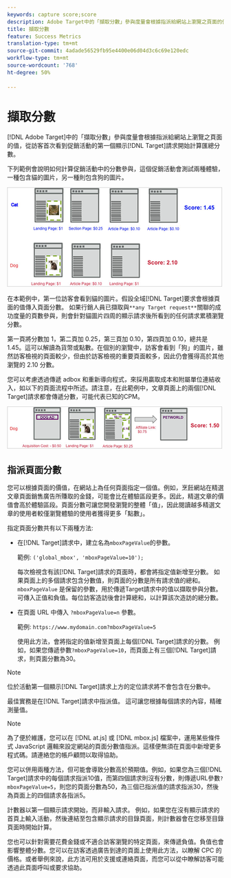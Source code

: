 ```yaml
---
keywords: capture score;score
description: Adobe Target中的「擷取分數」參與度量會根據指派給網站上瀏覽之頁面的值，從訪客首次看到促銷活動的第一個顯示「目標請求」開始計算匯總分數。
title: 擷取分數
feature: Success Metrics
translation-type: tm+mt
source-git-commit: 4adade56529fb95e4400e06d04d3c6c69e120edc
workflow-type: tm+mt
source-wordcount: '768'
ht-degree: 50%

---
```



# 擷取分數

[!DNL Adobe Target]中的「擷取分數」參與度量會根據指派給網站上瀏覽之頁面的值，從訪客首次看到促銷活動的第一個顯示[!DNL Target]請求開始計算匯總分數。

下列範例會說明如何計算促銷活動中的分數參與，這個促銷活動會測試兩種體驗，一種包含貓的圖片，另一種則包含狗的圖片。

![](assets/example_score.png)

在本範例中，第一位訪客會看到貓的圖片。假設全域[!DNL Target]要求會根據頁面的值傳入頁面分數。 如果行銷人員已擷取與`**any Target request**`關聯的成功度量的頁數參與，則會針對貓圖片四周的顯示請求後所看到的任何請求累積瀏覽分數。

第一頁將分數加 1，第二頁加 0.25，第三頁加 0.10，第四頁加 0.10，總共是 1.45。這可以解讀為貨幣或點數。在個別的瀏覽中，訪客會看到「狗」的圖片，雖然訪客檢視的頁面較少，但由於訪客檢視的重要頁面較多，因此仍會獲得高於其他瀏覽的 2.10 分數。

您可以考慮透過傳遞 adbox 和重新導向程式，來採用贏取成本和附屬單位連結收入，如以下的頁面流程中所述。請注意，在此範例中，文章頁面上的兩個[!DNL Target]請求都會傳遞分數，可能代表已知的CPM。

![](assets/example_score2.png)

## 指派頁面分數

您可以根據頁面的價值，在網站上為任何頁面指定一個值。例如，烹飪網站在精選文章頁面銷售廣告所賺取的金錢，可能會比在體驗區段更多。因此，精選文章的價值會高於體驗區段。頁面分數可讓您開發瀏覽的整體「值」，因此閱讀越多精選文章的使用者較僅瀏覽體驗的使用者獲得更多「點數」。

指定頁面分數共有以下兩種方法:

* 在[!DNL Target]請求中，建立名為`mboxPageValue`的參數。

   範例: `('global_mbox', 'mboxPageValue=10');`

   每次檢視含有該[!DNL Target]請求的頁面時，都會將指定值新增至分數。 如果頁面上的多個請求包含分數值，則頁面的分數是所有請求值的總和。 `mboxPageValue` 是保留的參數，用於傳遞Target請求中的值以擷取參與分數。可傳入正值和負值。每位訪客造訪後會計算總和，以計算該次造訪的總分數。

* 在頁面 URL 中傳入 `?mboxPageValue=n` 參數。

   範例: `https://www.mydomain.com?mboxPageValue=5`

   使用此方法，會將指定的值新增至頁面上每個[!DNL Target]請求的分數。 例如，如果您傳遞參數`?mboxPageValue=10`，而頁面上有三個[!DNL Target]請求，則頁面分數為30。

>[!NOTE]
>
>位於活動第一個顯示[!DNL Target]請求上方的定位請求將不會包含在分數中。

最佳實務是在[!DNL Target]請求中指派值。 這可讓您根據每個請求的內容，精確測量值。

>[!NOTE]
>
>為了便於維護，您可以在 [!DNL at.js] 或 [!DNL mbox.js] 檔案中，運用某些條件式 JavaScript 邏輯來設定網站的頁面分數值指派。這樣便無須在頁面中新增更多程式碼。請連絡您的帳戶顧問以取得協助。

您可以併用兩種方法，但可能會導致分數高於預期值。例如，如果您為三個[!DNL Target]請求中的每個請求指派10值，而第四個請求則沒有分數，則傳遞URL參數`?mboxPageValue=5`，則您的頁面分數為50，為三個已指派值的請求指派30，然後為頁面上的四個請求各指派5。

計數器以第一個顯示請求開始，而非輸入請求。 例如，如果您在沒有顯示請求的首頁上輸入活動，然後連結至包含顯示請求的目錄頁面，則計數器會在您移至目錄頁面時開始計算。

您也可以針對需要花費金錢或不適合訪客瀏覽的特定頁面，來傳遞負值。負值也會影響整體分數。您可以在訪客透過廣告到達的頁面上使用此方法，以瞭解 CPC 的價格。或者舉例來說，此方法可用於支援或連絡頁面，而您可以從中瞭解訪客可能透過此頁面呼叫或要求協助。
